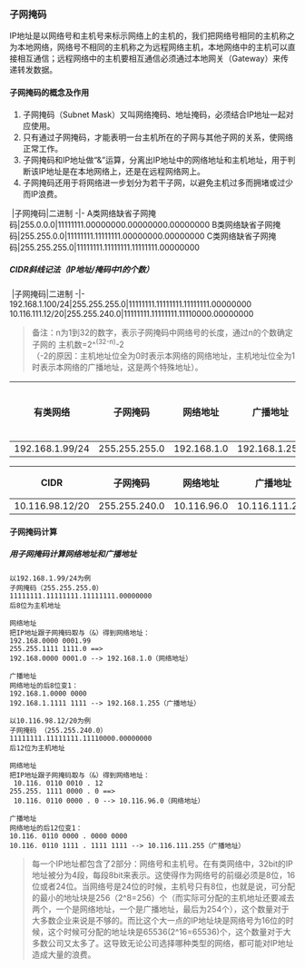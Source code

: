 

### 子网掩码
IP地址是以网络号和主机号来标示网络上的主机的，我们把网络号相同的主机称之为本地网络，网络号不相同的主机称之为远程网络主机，本地网络中的主机可以直接相互通信；远程网络中的主机要相互通信必须通过本地网关（Gateway）来传递转发数据。

#### 子网掩码的概念及作用
1. 子网掩码（Subnet Mask）又叫网络掩码、地址掩码，必须结合IP地址一起对应使用。
2. 只有通过子网掩码，才能表明一台主机所在的子网与其他子网的关系，使网络正常工作。
3. 子网掩码和IP地址做“&”运算，分离出IP地址中的网络地址和主机地址，用于判断该IP地址是在本地网络上，还是在远程网络网上。
4. 子网掩码还用于将网络进一步划分为若干子网，以避免主机过多而拥堵或过少而IP浪费。
<!-- more -->

&nbsp;|子网掩码|二进制
-|-
A类网络缺省子网掩码|255.0.0.0|11111111.00000000.00000000.00000000
B类网络缺省子网掩码|255.255.0.0|11111111.11111111.00000000.00000000
C类网络缺省子网掩码|255.255.255.0|11111111.11111111.11111111.00000000

##### CIDR斜线记法（IP地址/掩码中1的个数）

 &nbsp;|子网掩码|二进制
-|-
192.168.1.100/24|255.255.255.0|11111111.11111111.11111111.00000000
10.116.111.12/20|255.255.240.0|11111111.11111111.11110000.00000000

> 备注：n为1到32的数字，表示子网掩码中网络号的长度，通过n的个数确定子网的 主机数=2^<sup>(32-n)</sup>-2   
> （-2的原因：主机地址位全为0时表示本网络的网络地址，主机地址位全为1时表示本网络的广播地址，这是两个特殊地址）。  

有类网络|子网掩码|网络地址|广播地址|主机个数
:-:|:-:|:-:|:-:|:-:
192.168.1.99/24|255.255.255.0|192.168.1.0|192.168.1.255|254

CIDR|子网掩码|网络地址|广播地址|主机个数
:-:|:-:|:-:|:-:|:-:
10.116.98.12/20|255.255.240.0|10.116.96.0|10.116.111.255|4094

#### 子网掩码计算

##### 用子网掩码计算网络地址和广播地址
```
以192.168.1.99/24为例  
子网掩码（255.255.255.0）  
11111111.11111111.11111111.00000000  
后8位为主机地址  

网络地址   
把IP地址跟子网掩码取与（&）得到网络地址：  
192.168.0000 0001.99  
255.255.1111 1111.0 ==>
192.168.0000 0001.0 --> 192.168.1.0（网络地址）  

广播地址  
网络地址的后8位变1： 
192.168.1.0000 0000
192.168.1.1111 1111 --> 192.168.1.255（广播地址）
```
```
以10.116.98.12/20为例  
子网掩码 （255.255.240.0）  
11111111.11111111.11110000.00000000 
后12位为主机地址  

网络地址  
把IP地址跟子网掩码取与（&）得到网络地址：  
 10.116. 0110 0010 . 12   
255.255. 1111 0000 . 0 ==>  
 10.116. 0110 0000 . 0 --> 10.116.96.0（网络地址）
  
广播地址  
网络地址的后12位变1：  
10.116. 0110 0000 . 0000 0000  
10.116. 0110 1111 . 1111 1111 --> 10.116.111.255（广播地址）
```

> 每一个IP地址都包含了2部分：网络号和主机号。在有类网络中，32bit的IP地址被分为4段，每段8bit来表示。这使得作为网络号的前缀必须是8位，16位或者24位。当网络号是24位的时候，主机号只有8位，也就是说，可分配的最小的地址块是256（2^8=256）个（而实际可分配的主机地址还要减去两个，一个是网络地址，一个是广播地址，最后为254个），这个数量对于大多数企业来说是不够的。而比这个大一点的IP地址块是网络号为16位的时候，这个时候可分配的地址块是65536(2^16=65536)个，这个数量对于大多数公司又太多了。这导致无论公司选择哪种类型的网络，都可能对IP地址造成大量的浪费。  


